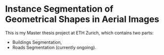# Instance Segmentation of Geometrical Shapes in Aerial Images
This is my Master thesis project at ETH Zurich, which contains two parts:
* Buildings Segmentation,
* Roads Segmentation (currently ongoing).
